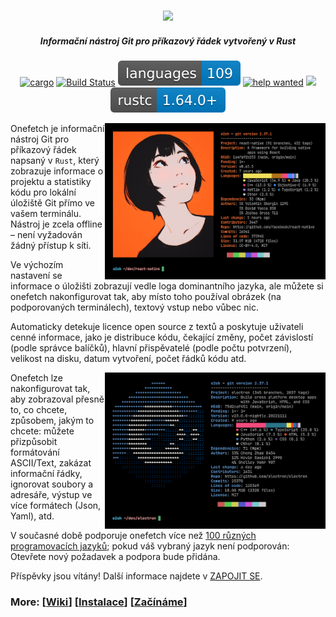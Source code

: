 <h3 align="center"><img src="../assets/onefetch.svg" height="130px"></h3>

<h5 align="center">Informační nástroj Git pro příkazový řádek vytvořený v Rust</h5>

<p align="center">
	<a href="https://crates.io/crates/onefetch"><img src="https://img.shields.io/crates/v/onefetch.svg" alt="cargo"></a>
	<a href="https://github.com/o2sh/onefetch/actions"><img src="https://github.com/o2sh/onefetch/workflows/CI/badge.svg" alt="Build Status"></a>
  <a href="https://onefetch.dev"><img src="../assets/language-badge.svg"></a>
  <a href="https://github.com/o2sh/onefetch/issues?q=is%3Aissue+is%3Aopen+label%3A%22help+wanted%22"><img src="https://img.shields.io/github/issues/o2sh/onefetch/help%20wanted?color=green" alt="help wanted"></a>
	<a href="../LICENSE.md"><img src="https://img.shields.io/badge/license-MIT-blue.svg"></a>
	<img src="../assets/msrv-badge.svg">
</p>

<img src="../assets/screenshot-1.png" align="right" height="250px">

Onefetch je informační nástroj Git pro příkazový řádek napsaný v `Rust`, který zobrazuje informace o projektu a statistiky kódu pro lokální úložiště Git přímo ve vašem terminálu. Nástroj je zcela offline – není vyžadován žádný přístup k síti.

Ve výchozím nastavení se informace o úložišti zobrazují vedle loga dominantního jazyka, ale můžete si onefetch nakonfigurovat tak, aby místo toho používal obrázek (na podporovaných terminálech), textový vstup nebo vůbec nic.

Automaticky detekuje licence open source z textů a poskytuje uživateli cenné informace, jako je distribuce kódu, čekající změny, počet závislostí (podle správce balíčků), hlavní přispěvatelé (podle počtu potvrzení), velikost na disku, datum vytvoření, počet řádků kódu atd.

<img src="../assets/screenshot-2.png" align="right" height="250px">

Onefetch lze nakonfigurovat tak, aby zobrazoval přesně to, co chcete, způsobem, jakým to chcete: můžete přizpůsobit formátování ASCII/Text, zakázat informační řádky, ignorovat soubory a adresáře, výstup ve více formátech (Json, Yaml), atd.

V současné době podporuje onefetch více než [100 různých programovacích jazyků](https://onefetch.dev); pokud váš vybraný jazyk není podporován: Otevřete nový požadavek a podpora bude přidána.

Příspěvky jsou vítány! Další informace najdete v [ZAPOJIT SE](CONTRIBUTING.md).

### More: \[[Wiki](https://github.com/o2sh/onefetch/wiki)\] \[[Instalace](https://github.com/o2sh/onefetch/wiki/Installation)\] \[[Začínáme](https://github.com/o2sh/onefetch/wiki/getting-started)\]
